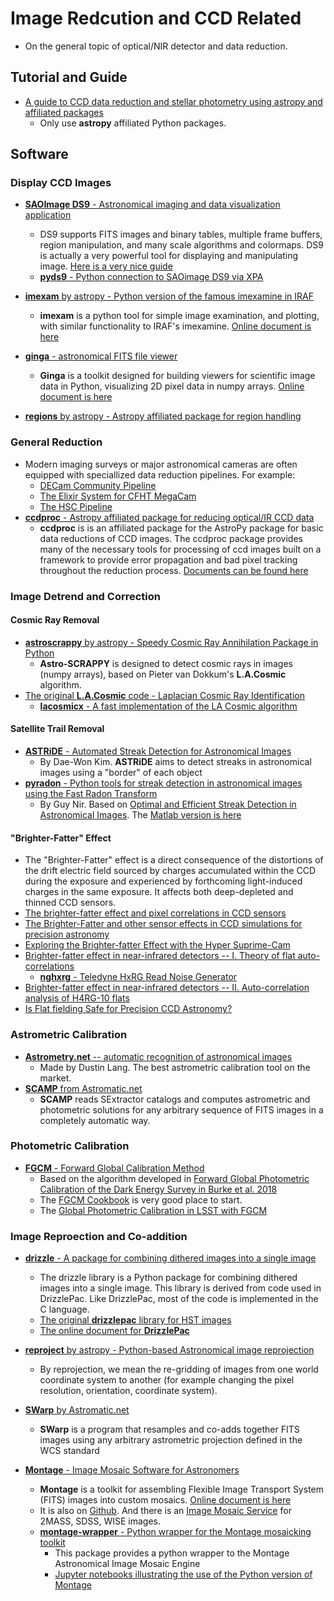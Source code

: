# Image Redcution and CCD Related

* On the general topic of optical/NIR detector and data reduction.

## Tutorial and Guide

* [A guide to CCD data reduction and stellar photometry using astropy and affiliated packages](https://github.com/mwcraig/ccd-reduction-and-photometry-guide)
    - Only use __astropy__ affiliated Python packages.

## Software

### Display CCD Images

* [__SAOImage DS9__ - Astronomical imaging and data visualization application](http://ds9.si.edu/site/Home.html)
    - DS9 supports FITS images and binary tables, multiple frame buffers, region manipulation, and many scale algorithms and colormaps. DS9 is actually a very powerful tool for displaying and manipulating image. [Here is a very nice guide](http://www.jb.man.ac.uk/~gbendo/Sci/Pict/DS9guide.pdf)
    - [__pyds9__ - Python connection to SAOimage DS9 via XPA](https://github.com/ericmandel/pyds9)

* [__imexam__ by astropy - Python version of the famous imexamine in IRAF](https://github.com/spacetelescope/imexam)
    - __imexam__ is a python tool for simple image examination, and plotting, with similar functionality to IRAF's imexamine. [Online document is here](https://imexam.readthedocs.io/en/latest/)

* [__ginga__ - astronomical FITS file viewer](https://github.com/ejeschke/ginga)
    - __Ginga__ is a toolkit designed for building viewers for scientific image data in Python, visualizing 2D pixel data in numpy arrays. [Online document is here](https://ginga.readthedocs.io/en/latest/)

* [__regions__ by astropy - Astropy affiliated package for region handling](https://github.com/astropy/regions)

### General Reduction

* Modern imaging surveys or major astronomical cameras are often equipped with speciallized data reduction pipelines. For example:
    - [DECam Community Pipeline](https://www.noao.edu/noao/staff/fvaldes/CPDocPrelim/PL201_3.html)
    - [The Elixir System for CFHT MegaCam](https://www.cfht.hawaii.edu/Instruments/Elixir/)
    - [The HSC Pipeline](https://hsc.mtk.nao.ac.jp/pipedoc/pipedoc_6_e/index.html)
* [__ccdproc__ - Astropy affiliated package for reducing optical/IR CCD data](https://github.com/astropy/ccdproc)
    - __ccdproc__ is is an affiliated package for the AstroPy package for basic data reductions of CCD images. The ccdproc package provides many of the necessary tools for processing of ccd images built on a framework to provide error propagation and bad pixel tracking throughout the reduction process. [Documents can be found here](https://ccdproc.readthedocs.io/en/latest/)

### Image Detrend and Correction

#### Cosmic Ray Removal

* [__astroscrappy__ by astropy - Speedy Cosmic Ray Annihilation Package in Python](https://github.com/astropy/astroscrappy)
    - __Astro-SCRAPPY__ is designed to detect cosmic rays in images (numpy arrays), based on Pieter van Dokkum's __L.A.Cosmic__ algorithm.
* [The original __L.A.Cosmic__ code - Laplacian Cosmic Ray Identification](http://www.astro.yale.edu/dokkum/lacosmic/)
    - [__lacosmicx__ - A fast implementation of the LA Cosmic algorithm](https://github.com/cmccully/lacosmicx)

#### Satellite Trail Removal 

* [__ASTRiDE__ - Automated Streak Detection for Astronomical Images](https://github.com/dwkim78/ASTRiDE)
    - By Dae-Won Kim. __ASTRiDE__ aims to detect streaks in astronomical images using a "border" of each object 
* [__pyradon__ - Python tools for streak detection in astronomical images using the Fast Radon Transform](https://github.com/guynir42/pyradon)
    - By Guy Nir. Based on [Optimal and Efficient Streak Detection in Astronomical Images](https://arxiv.org/abs/1806.04204). The [Matlab version is here](https://github.com/guynir42/radon)

#### "Brighter-Fatter" Effect

* The "Brighter-Fatter" effect is a direct consequence of the distortions of the drift electric field sourced by charges accumulated within the CCD during the exposure and experienced by forthcoming light-induced charges in the same exposure. It affects both deep-depleted and thinned CCD sensors.
* [The brighter-fatter effect and pixel correlations in CCD sensors](https://ui.adsabs.harvard.edu/abs/2014JInst...9C3048A/abstract)
* [The Brighter-Fatter and other sensor effects in CCD simulations for precision astronomy](https://ui.adsabs.harvard.edu/abs/2015JInst..10C5015W/abstract)
* [Exploring the Brighter-fatter Effect with the Hyper Suprime-Cam](https://ui.adsabs.harvard.edu/abs/2018AJ....155..258C/abstract)
* [Brighter-fatter effect in near-infrared detectors -- I. Theory of flat auto-correlations](https://arxiv.org/abs/1906.01846)
    - [__nghxrg__ - Teledyne HxRG Read Noise Generator](https://github.com/BJRauscher/nghxrg)
* [Brighter-fatter effect in near-infrared detectors -- II. Auto-correlation analysis of H4RG-10 flats](https://arxiv.org/abs/1906.01847)
* [Is Flat fielding Safe for Precision CCD Astronomy?](https://ui.adsabs.harvard.edu/abs/2017PASP..129h4502B/abstract)


### Astrometric Calibration

* [__Astrometry.net__ -- automatic recognition of astronomical images](https://github.com/dstndstn/astrometry.net)
	- Made by Dustin Lang. The best astrometric calibration tool on the market.
* [__SCAMP__ from Astromatic.net](https://www.astromatic.net/software/scamp)
    - __SCAMP__ reads SExtractor catalogs and computes astrometric and photometric solutions for any arbitrary sequence of FITS images in a completely automatic way.

### Photometric Calibration

* [__FGCM__ - Forward Global Calibration Method](https://github.com/erykoff/fgcm)
    - Based on the algorithm developed in [Forward Global Photometric Calibration of the Dark Energy Survey in Burke et al. 2018](http://adsabs.harvard.edu/abs/2018AJ....155...41B)
    - The [FGCM Cookbook](https://github.com/lsst/fgcmcal/blob/master/cookbook/README.md) is very good place to start.
    - The [Global Photometric Calibration in LSST with FGCM](https://github.com/lsst/fgcmcal)

### Image Reproection and Co-addition

* [__drizzle__ - A package for combining dithered images into a single image](https://github.com/spacetelescope/drizzle)
    - The drizzle library is a Python package for combining dithered images into a single image. This library is derived from code used in DrizzlePac. Like DrizzlePac, most of the code is implemented in the C language.
    - [The original __drizzlepac__ library for HST images](https://github.com/spacetelescope/drizzlepac)
    - [The online document for __DrizzlePac__](https://drizzlepac.readthedocs.io/en/latest/#)

* [__reproject__ by astropy - Python-based Astronomical image reprojection](https://github.com/astropy/reproject)
    - By reprojection, we mean the re-gridding of images from one world coordinate system to another (for example changing the pixel resolution, orientation, coordinate system).
* [__SWarp__ by Astromatic.net](https://www.astromatic.net/software/swarp)
    - __SWarp__ is a program that resamples and co-adds together FITS images using any arbitrary astrometric projection defined in the WCS standard

* [__Montage__ - Image Mosaic Software for Astronomers](http://montage.ipac.caltech.edu/)
    - __Montage__ is a toolkit for assembling Flexible Image Transport System (FITS) images into custom mosaics. [Online document is here](http://montage.ipac.caltech.edu/docs/index.html)
    - It is also on [Github](https://github.com/Caltech-IPAC/Montage). And there is an [Image Mosaic Service](http://hachi.ipac.caltech.edu:8080/montage) for 2MASS, SDSS, WISE images.
    - [__montage-wrapper__ - Python wrapper for the Montage mosaicking toolkit](https://github.com/astropy/montage-wrapper)
        - This package provides a python wrapper to the Montage Astronomical Image Mosaic Engine
        - [Jupyter notebooks illustrating the use of the Python version of Montage](https://github.com/Caltech-IPAC/MontageNotebooks)
